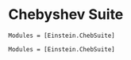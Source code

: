 # Chebyshev Suite

```@index
Modules = [Einstein.ChebSuite]
```

```@autodocs
Modules = [Einstein.ChebSuite]
```
